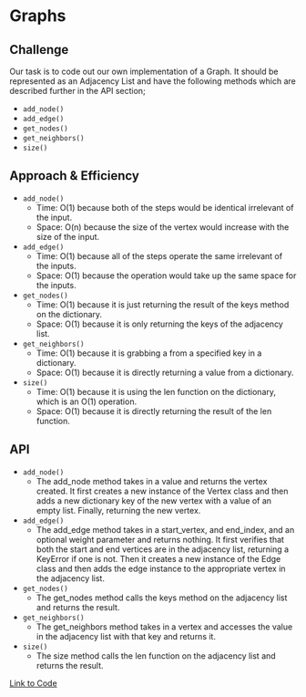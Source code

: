 # Graphs

## Challenge

Our task is to code out our own implementation of a Graph. It should be represented as an Adjacency List and have the following methods which are described further in the API section;

- `add_node()`
- `add_edge()`
- `get_nodes()`
- `get_neighbors()`
- `size()`

## Approach & Efficiency

- `add_node()`
  - Time: O(1) because both of the steps would be identical irrelevant of the input.
  - Space: O(n) because the size of the vertex would increase with the size of the input.
- `add_edge()`
  - Time: O(1) because all of the steps operate the same irrelevant of the inputs.
  - Space: O(1) because the operation would take up the same space for the inputs.
- `get_nodes()`
  - Time: O(1) because it is just returning the result of the keys method on the dictionary.
  - Space: O(1) because it is only returning the keys of the adjacency list.
- `get_neighbors()`
  - Time: O(1) because it is grabbing a from a specified key in a dictionary.
  - Space: O(1) because it is directly returning a value from a dictionary.
- `size()`
  - Time: O(1) because it is using the len function on the dictionary, which is an O(1) operation.
  - Space: O(1) because it is directly returning the result of the len function.

## API

- `add_node()`
  - The add_node method takes in a value and returns the vertex created. It first creates a new instance of the Vertex class and then adds a new dictionary key of the new vertex with a value of an empty list. Finally, returning the new vertex.
- `add_edge()`
  - The add_edge method takes in a start_vertex, and end_index, and an optional weight parameter and returns nothing. It first verifies that both the start and end vertices are in the adjacency list, returning a KeyError if one is not. Then it creates a new instance of the Edge class and then adds the edge instance to the appropriate vertex in the adjacency list.
- `get_nodes()`
  - The get_nodes method calls the keys method on the adjacency list and returns the result.
- `get_neighbors()`
  - The get_neighbors method takes in a vertex and accesses the value in the adjacency list with that key and returns it.
- `size()`
  - The size method calls the len function on the adjacency list and returns the result.

[Link to Code](../../data_structures/graph.py)
